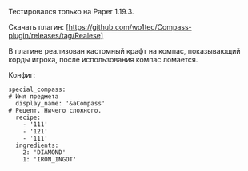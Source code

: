 Тестировался только на Paper 1.19.3.

Скачать плагин: [https://github.com/wo1tec/Compass-plugin/releases/tag/Realese]

В плагине реализован кастомный крафт на компас, показывающий корды игрока, после использования компас ломается.

Конфиг:
``` 
special_compass:
# Имя предмета
  display_name: '&aCompass'
# Рецепт. Ничего сложного.
  recipe: 
    - '111'
    - '121'
    - '111'
  ingredients:
    2: 'DIAMOND'
    1: 'IRON_INGOT'
```

